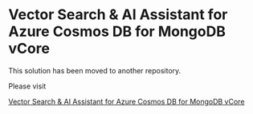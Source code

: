 # Vector Search & AI Assistant for Azure Cosmos DB for MongoDB vCore

This solution has been moved to another repository. 

Please visit

[Vector Search & AI Assistant for Azure Cosmos DB for MongoDB vCore](https://github.com/Azure/Vector-Search-AI-Assistant-MongoDBvCore)

